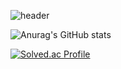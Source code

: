 ![header](https://capsule-render.vercel.app/api?type=soft&color=timeGradient&height=80&section=header&text=ChanhoPark&fontSize=30&animation=fadeIn)

![Anurag's GitHub stats](https://github-readme-stats.vercel.app/api?username=great-park&show_icons=true&theme=radical)

[![Solved.ac Profile](http://mazassumnida.wtf/api/generate_badge?boj=cksgh1735)](https://solved.ac/cksgh1735)

<!--
**great-park/great-park** is a ✨ _special_ ✨ repository because its `README.md` (this file) appears on your GitHub profile.

Here are some ideas to get you started:

![Top Langs](https://github-readme-stats.vercel.app/api/top-langs/?username=great-park&theme=dracula)
🔭 Projects currently working on : Runnerbe and Kudog(devkor) 
- 🔭 I’m currently working on ...
- 🌱 I’m currently learning ...
- 👯 I’m looking to collaborate on ...
- 🤔 I’m looking for help with ...
- 💬 Ask me about ...
- 📫 How to reach me: ...
- 😄 Pronouns: ...
- ⚡ Fun fact: ...
-->
